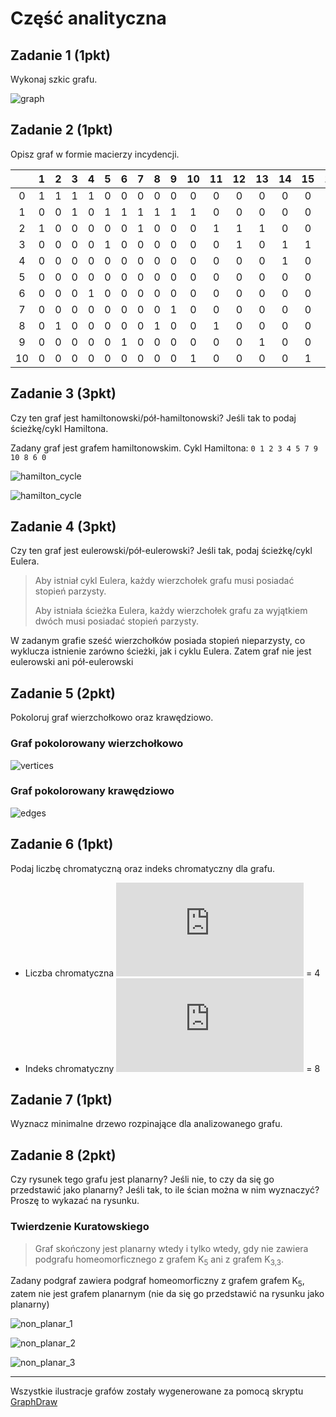 # Część analityczna

## Zadanie 1 (1pkt)

Wykonaj szkic grafu.

![graph](images/graph.png)

## Zadanie 2 (1pkt)

Opisz graf w formie macierzy incydencji.

|     |  1  |  2  |  3  |  4  |  5  |  6  |  7  |  8  |  9  | 10  | 11  | 12  | 13  | 14  | 15  | 16  | 17  | 18  | 19  | 20  | 21  | 22  | 23  | 24  | 25  | 26  | 27  | 28  | 29  | 30  |
| :-: | :-: | :-: | :-: | :-: | :-: | :-: | :-: | :-: | :-: | :-: | :-: | :-: | :-: | :-: | :-: | :-: | :-: | :-: | :-: | :-: | :-: | :-: | :-: | :-: | :-: | :-: | :-: | :-: | :-: | :-: |
|  0  |  1  |  1  |  1  |  1  |  0  |  0  |  0  |  0  |  0  |  0  |  0  |  0  |  0  |  0  |  0  |  0  |  0  |  0  |  0  |  0  |  0  |  0  |  0  |  0  |  0  |  0  |  0  |  0  |  0  |  0  |
|  1  |  0  |  0  |  1  |  0  |  1  |  1  |  1  |  1  |  1  |  1  |  0  |  0  |  0  |  0  |  0  |  0  |  0  |  0  |  0  |  0  |  0  |  0  |  0  |  0  |  0  |  0  |  0  |  0  |  0  |  0  |
|  2  |  1  |  0  |  0  |  0  |  0  |  0  |  1  |  0  |  0  |  0  |  1  |  1  |  1  |  0  |  0  |  0  |  0  |  0  |  0  |  0  |  0  |  0  |  0  |  0  |  0  |  0  |  0  |  0  |  0  |  0  |
|  3  |  0  |  0  |  0  |  0  |  1  |  0  |  0  |  0  |  0  |  0  |  0  |  1  |  0  |  1  |  1  |  1  |  1  |  0  |  0  |  0  |  0  |  0  |  0  |  0  |  0  |  0  |  0  |  0  |  0  |  0  |
|  4  |  0  |  0  |  0  |  0  |  0  |  0  |  0  |  0  |  0  |  0  |  0  |  0  |  0  |  1  |  0  |  0  |  0  |  1  |  1  |  0  |  0  |  0  |  0  |  0  |  0  |  0  |  0  |  0  |  0  |  0  |
|  5  |  0  |  0  |  0  |  0  |  0  |  0  |  0  |  0  |  0  |  0  |  0  |  0  |  0  |  0  |  0  |  0  |  0  |  1  |  0  |  1  |  1  |  1  |  0  |  0  |  0  |  0  |  0  |  0  |  0  |  0  |
|  6  |  0  |  0  |  0  |  1  |  0  |  0  |  0  |  0  |  0  |  0  |  0  |  0  |  0  |  0  |  0  |  1  |  0  |  0  |  0  |  0  |  0  |  0  |  1  |  1  |  1  |  0  |  0  |  0  |  0  |  0  |
|  7  |  0  |  0  |  0  |  0  |  0  |  0  |  0  |  0  |  1  |  0  |  0  |  0  |  0  |  0  |  0  |  0  |  0  |  0  |  0  |  1  |  0  |  0  |  0  |  1  |  0  |  1  |  1  |  1  |  0  |  0  |
|  8  |  0  |  1  |  0  |  0  |  0  |  0  |  0  |  1  |  0  |  0  |  1  |  0  |  0  |  0  |  0  |  0  |  1  |  0  |  0  |  0  |  0  |  0  |  1  |  0  |  0  |  0  |  0  |  1  |  1  |  0  |
|  9  |  0  |  0  |  0  |  0  |  0  |  1  |  0  |  0  |  0  |  0  |  0  |  0  |  1  |  0  |  0  |  0  |  0  |  0  |  0  |  0  |  0  |  1  |  0  |  0  |  0  |  0  |  1  |  0  |  0  |  1  |
| 10  |  0  |  0  |  0  |  0  |  0  |  0  |  0  |  0  |  0  |  1  |  0  |  0  |  0  |  0  |  1  |  0  |  0  |  0  |  1  |  0  |  1  |  0  |  0  |  0  |  1  |  1  |  0  |  0  |  1  |  1  |

## Zadanie 3 (3pkt)

Czy ten graf jest hamiltonowski/pół-hamiltonowski? Jeśli tak to podaj ścieżkę/cykl Hamiltona.

Zadany graf jest grafem hamiltonowskim. Cykl Hamiltona: `0 1 2 3 4 5 7 9 10 8 6 0`

![hamilton_cycle](images/hamilton_cycle_1.png)

![hamilton_cycle](images/hamilton_cycle_2.png)

## Zadanie 4 (3pkt)

Czy ten graf jest eulerowski/pół-eulerowski? Jeśli tak, podaj ścieżkę/cykl Eulera.

> Aby istniał cykl Eulera, każdy wierzchołek grafu musi posiadać stopień parzysty.
>
> Aby istniała ścieżka Eulera, każdy wierzchołek grafu za wyjątkiem dwóch musi posiadać stopień parzysty.

W zadanym grafie sześć wierzchołków posiada stopień nieparzysty, co wyklucza istnienie zarówno ścieżki, jak i cyklu Eulera. Zatem graf nie jest eulerowski ani pół-eulerowski

## Zadanie 5 (2pkt)

Pokoloruj graf wierzchołkowo oraz krawędziowo.

### Graf pokolorowany wierzchołkowo

![vertices](images/colored_vertices.png)

### Graf pokolorowany krawędziowo

![edges](images/colored_edges.png)

## Zadanie 6 (1pkt)

Podaj liczbę chromatyczną oraz indeks chromatyczny dla grafu.

-   Liczba chromatyczna ![x(G)](https://latex.codecogs.com/gif.latex?%5Cinline%20%5Cchi%28G%29) = 4
-   Indeks chromatyczny ![x'(G)](https://latex.codecogs.com/gif.latex?%5Cinline%20%7B%5Cchi%7D%27%28G%29) = 8

## Zadanie 7 (1pkt)

Wyznacz minimalne drzewo rozpinające dla analizowanego grafu.

## Zadanie 8 (2pkt)

Czy rysunek tego grafu jest planarny? Jeśli nie, to czy da się go przedstawić jako planarny?
Jeśli tak, to ile ścian można w nim wyznaczyć? Proszę to wykazać na rysunku.

### Twierdzenie Kuratowskiego

> Graf skończony jest planarny wtedy i tylko wtedy, gdy nie zawiera podgrafu homeomorficznego z grafem K<sub>5</sub> ani z grafem K<sub>3,3</sub>.

Zadany podgraf zawiera podgraf homeomorficzny z grafem grafem K<sub>5</sub>, zatem nie jest grafem planarnym (nie da się go przedstawić na rysunku jako planarny)

![non_planar_1](images/non_planar_1.png)

![non_planar_2](images/non_planar_2.png)

![non_planar_3](images/non_planar_3.png)

---

Wszystkie ilustracje grafów zostały wygenerowane za pomocą skryptu [GraphDraw](https://github.com/sokoloowski/GraphDraw)

